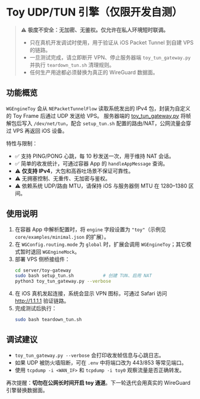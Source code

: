 # Toy UDP/TUN 引擎（仅限开发自测）

> ⚠️ **极度不安全：无加密、无鉴权。仅允许在私人环境短时联调。**
>
> - 只在真机开发调试时使用，用于验证从 iOS Packet Tunnel 到自建 VPS 的链路。
> - 一旦测试完成，请立即断开 VPN、停止服务器端 `toy_tun_gateway.py` 并执行 `teardown_tun.sh` 清理规则。
> - 任何生产用途都必须替换为真正的 WireGuard 数据面。

## 功能概览

`WGEngineToy` 会从 `NEPacketTunnelFlow` 读取系统发出的 IPv4 包，封装为自定义的 Toy Frame 后通过 UDP 发送给 VPS。
服务器端的 [toy_tun_gateway.py](../../../server/toy-gateway/toy_tun_gateway.py) 将帧解包后写入 `/dev/net/tun`，配合 `setup_tun.sh` 配置的路由/NAT，公网流量会穿过 VPS 再返回 iOS 设备。

特性与限制：

- ✅ 支持 PING/PONG 心跳，每 10 秒发送一次，用于维持 NAT 会话。
- ✅ 简单的收发统计，可通过容器 App 的 `handleAppMessage` 查询。
- ⚠️ **仅支持 IPv4**，大包和高吞吐场景不保证可靠性。
- ⚠️ 无拥塞控制、无重传、无加密与鉴权。
- ⚠️ 依赖系统 UDP/路由 MTU，请保持 iOS 与服务器侧 MTU 在 1280–1380 区间。

## 使用说明

1. 在容器 App 中解析配置时，将 `engine` 字段设置为 `"toy"`（示例见 `core/examples/minimal.json` 的扩展）。
2. 在 `WGConfig.routing.mode` 为 `global` 时，扩展会调用 `WGEngineToy`；其它模式暂时退回 `WGEngineMock`。
3. 部署 VPS 侧桥接组件：
   ```bash
   cd server/toy-gateway
   sudo bash setup_tun.sh           # 创建 TUN、启用 NAT
   python3 toy_tun_gateway.py --verbose
   ```
4. 在 iOS 真机发起连接，系统会显示 VPN 图标，可通过 Safari 访问 http://1.1.1.1 验证链路。
5. 完成测试后执行：
   ```bash
   sudo bash teardown_tun.sh
   ```

## 调试建议

- `toy_tun_gateway.py --verbose` 会打印收发帧信息与心跳日志。
- 如果 UDP 被防火墙阻断，可在 `.env` 中将端口改为 443/853 等常见端口。
- 使用 `tcpdump -i <WAN_IF>` 和 `tcpdump -i toy0` 观察流量是否正确转发。

再次提醒：**切勿在公网长时间开启 toy 通道**。下一轮迭代会用真实的 WireGuard 引擎替换数据面。

